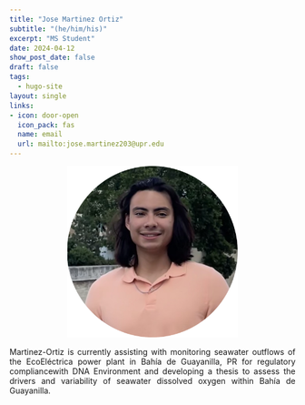 ```yaml
---
title: "Jose Martinez Ortiz"
subtitle: "(he/him/his)"
excerpt: "MS Student"
date: 2024-04-12
show_post_date: false
draft: false
tags:
  - hugo-site
layout: single
links:
- icon: door-open
  icon_pack: fas
  name: email
  url: mailto:jose.martinez203@upr.edu
---
```


<div style="text-align: center;">
<img src="featured-hex.PNG" width="300"> 
</div>

<div style="text-align: justify;">

Martinez-Ortiz is currently assisting with monitoring seawater outflows of the EcoEléctrica power plant in Bahía de Guayanilla, PR for regulatory compliancewith DNA Environment and developing a thesis to assess the drivers and variability of seawater dissolved oxygen within Bahía de Guayanilla.

</div>
